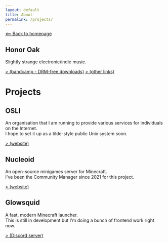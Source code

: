 ```yaml
---
layout: default
title: About
permalink: /projects/
---
```

[⟸ Back to homepage](/)

## Honor Oak
Slightly strange electronic/indie music.

[> (bandcamp - DRM-free downloads)](https://honoroak.bandcamp.com)
[> (other links)](https://linktr.ee/honor_oak)

# Projects
## OSLI
An organisation that I am running to provide various services for individuals on the Internet.<br>
I hope to set it up as a tilde-style public Unix system soon.

[> (website)](https://osli-internet.github.io)

## Nucleoid
An open-source minigames server for Minecraft.<br>
I've been the Community Manager since 2021 for this project.

[> (website)](https://nucleoid.xyz)

## Glowsquid
A fast, modern Minecraft launcher.<br>
This is still in development but I'm doing a bunch of frontend work right now.

[> (Discord server)](https://discord.gg/AzwR4KSJW4)